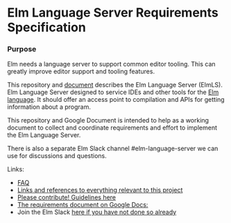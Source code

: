 # Elm Language Server Requirements Specification

### Purpose
Elm needs a language server to support common editor tooling. This can greatly improve editor support and tooling features.

This repository and [document](https://docs.google.com/document/d/1ETeZeN17hqM4yui4iqBv1jwO8HryDZyel2kdcxTCGGA/edit?usp=sharing) describes the Elm Language Server (ElmLS). Elm Language Server designed to service IDEs and other tools for the [Elm language](http://elm-lang.org/). It should offer an access point to compilation and APIs for getting information about a program.

This repository and Google Document is intended to help as a working document to collect and coordinate requirements and effort to implement the Elm Language Server.

There is also a separate Elm Slack channel #elm-language-server we can use for discussions and questions.

Links:
* [FAQ](FAQ.md)
* [Links and references to everything relevant to this project](REFERENCES.md)
* [Please contribute! Guidelines here](CONTRIBUTE.md)
* [The requirements document on Google Docs:](https://docs.google.com/document/d/1ETeZeN17hqM4yui4iqBv1jwO8HryDZyel2kdcxTCGGA/edit?usp=sharing)
* Join the Elm Slack [here if you have not done so already](https://elmlang.herokuapp.com/)
